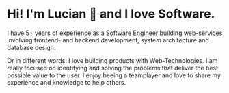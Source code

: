 # Hi! I'm Lucian 👋 and I love Software.

I have 5+ years of experience as a Software Engineer building web-services involving frontend- and backend development, system architecture and database design.

Or in different words: I love building products with Web-Technologies. I am really focused on identifying and solving the problems that deliver the best possible value to the user. I enjoy beeing a teamplayer and love to share my experience and knowledge to help others. 
